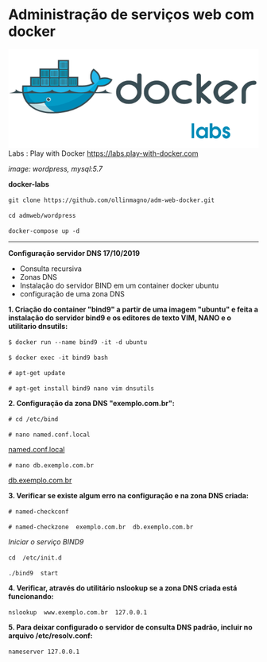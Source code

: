 # Administração de serviços web com docker
![](https://github.com/ollinmagno/adm-web-docker/blob/master/Dockerlab.png)
<br>
Labs : Play with Docker
https://labs.play-with-docker.com

*image: wordpress, mysql:5.7*

**docker-labs**

`git clone https://github.com/ollinmagno/adm-web-docker.git`

`cd admweb/wordpress`

`docker-compose up -d`

_______________________________________________________


**Configuração servidor DNS 17/10/2019**
<ul>
  <li>Consulta recursiva</li>
  <li>Zonas DNS</li>
  <li>Instalação do servidor BIND em um container docker ubuntu</li>
  <li>configuração de uma zona DNS </li>
</ul> 


**1. Criação do container "bind9" a partir de uma imagem "ubuntu" e feita a instalação do servidor bind9 e os editores de texto VIM, NANO e o utilitario dnsutils:**

`$ docker run --name bind9 -it -d ubuntu`

`$ docker exec -it bind9 bash`

`# apt-get update`

`# apt-get install bind9 nano vim dnsutils`


**2. Configuração da zona DNS "exemplo.com.br":**

`# cd /etc/bind`

`# nano named.conf.local`

<a href="https://github.com/ollinmagno/adm-web-docker/named.conf.local">named.conf.local</a>

`# nano db.exemplo.com.br`

<a href="https://github.com/ollinmagno/adm-web-docker/db.exemplo.com.br">db.exemplo.com.br</a>


**3. Verificar se existe algum erro na configuração e na zona DNS criada:**

`# named-checkconf`

`# named-checkzone  exemplo.com.br  db.exemplo.com.br`

*Iniciar o serviço BIND9*

`cd  /etc/init.d`

`./bind9  start`

**4. Verificar, através do utilitário nslookup se a zona DNS criada está funcionando:**

`nslookup  www.exemplo.com.br  127.0.0.1`

**5. Para deixar configurado o servidor de consulta DNS padrão, incluir no arquivo /etc/resolv.conf:**

`nameserver 127.0.0.1`

